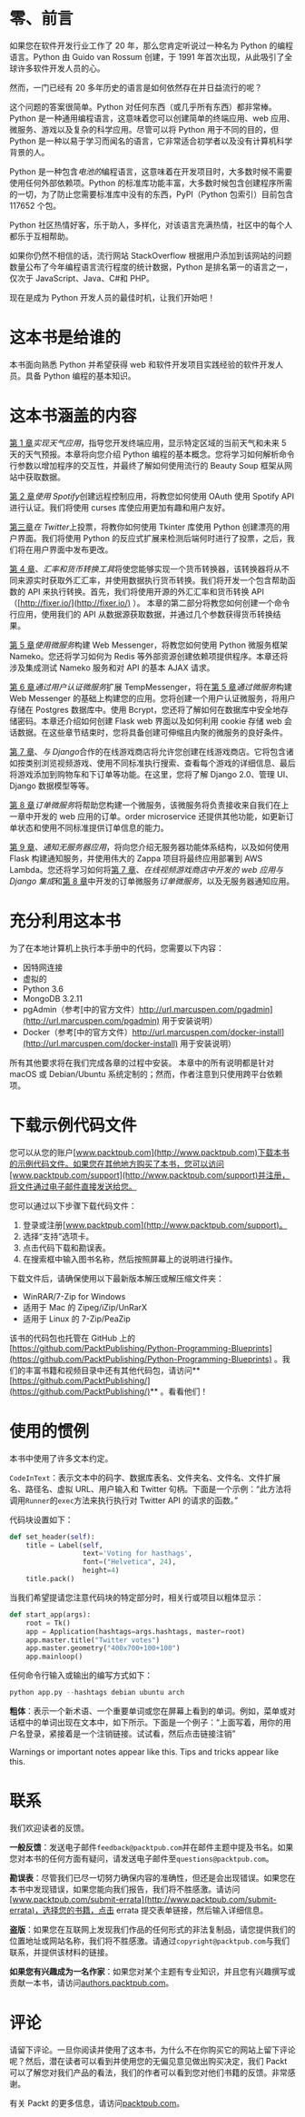 # 零、前言

如果您在软件开发行业工作了 20 年，那么您肯定听说过一种名为 Python 的编程语言。Python 由 Guido van Rossum 创建，于 1991 年首次出现，从此吸引了全球许多软件开发人员的心。

然而，一门已经有 20 多年历史的语言是如何依然存在并日益流行的呢？

这个问题的答案很简单。Python 对任何东西（或几乎所有东西）都非常棒。Python 是一种通用编程语言，这意味着您可以创建简单的终端应用、web 应用、微服务、游戏以及复杂的科学应用。尽管可以将 Python 用于不同的目的，但 Python 是一种以易于学习而闻名的语言，它非常适合初学者以及没有计算机科学背景的人。

Python 是一种包含*电池的*编程语言，这意味着在开发项目时，大多数时候不需要使用任何外部依赖项。Python 的标准库功能丰富，大多数时候包含创建程序所需的一切，为了防止您需要标准库中没有的东西，PyPI（Python 包索引）目前包含 117652 个包。

Python 社区热情好客，乐于助人，多样化，对该语言充满热情，社区中的每个人都乐于互相帮助。

如果你仍然不相信的话，流行网站 StackOverflow 根据用户添加到该网站的问题数量公布了今年编程语言流行程度的统计数据，Python 是排名第一的语言之一，仅次于 JavaScript、Java、C#和 PHP。

现在是成为 Python 开发人员的最佳时机，让我们开始吧！

# 这本书是给谁的

本书面向熟悉 Python 并希望获得 web 和软件开发项目实践经验的软件开发人员。具备 Python 编程的基本知识。

# 这本书涵盖的内容

[第 1 章](1.html)*实现天气应用*，指导您开发终端应用，显示特定区域的当前天气和未来 5 天的天气预报。本章将向您介绍 Python 编程的基本概念。您将学习如何解析命令行参数以增加程序的交互性，并最终了解如何使用流行的 Beauty Soup 框架从网站中获取数据。

[第 2 章](2.html)*使用 Spotify*创建远程控制应用，将教您如何使用 OAuth 使用 Spotify API 进行认证。我们将使用 curses 库使应用更加有趣和用户友好。

[第三章](3.html)*在 Twitter*上投票，将教你如何使用 Tkinter 库使用 Python 创建漂亮的用户界面。我们将使用 Python 的反应式扩展来检测后端何时进行了投票，之后，我们将在用户界面中发布更改。

[第 4 章](4.html)、*汇率和货币转换工具*将使您能够实现一个货币转换器，该转换器将从不同来源实时获取外汇汇率，并使用数据执行货币转换。我们将开发一个包含帮助函数的 API 来执行转换。首先，我们将使用开源的外汇汇率和货币转换 API（[http://fixer.io/](http://fixer.io/) ）。
本章的第二部分将教您如何创建一个命令行应用，使用我们的 API 从数据源获取数据，并通过几个参数获得货币转换结果。

[第 5 章](5.html)*使用微服务*构建 Web Messenger，将教您如何使用 Python 微服务框架 Nameko。您还将学习如何为 Redis 等外部资源创建依赖项提供程序。本章还将涉及集成测试 Nameko 服务和对 API 的基本 AJAX 请求。

[第 6 章](6.html)*通过用户认证微服务*扩展 TempMessenger，将在[第 5 章](5.html)*通过微服务*构建 Web Messenger 的基础上构建您的应用。您将创建一个用户认证微服务，将用户存储在 Postgres 数据库中。使用 Bcrypt，您还将了解如何在数据库中安全地存储密码。本章还介绍如何创建 Flask web 界面以及如何利用 cookie 存储 web 会话数据。在这些章节结束时，您将具备创建可伸缩且内聚的微服务的良好条件。

[第 7 章](7.html)、*与 Django*合作的在线游戏商店将允许您创建在线游戏商店。它将包含诸如按类别浏览视频游戏、使用不同标准执行搜索、查看每个游戏的详细信息、最后将游戏添加到购物车和下订单等功能。在这里，您将了解 Django 2.0、管理 UI、Django 数据模型等等。

[第 8 章](8.html)*订单微服务*将帮助您构建一个微服务，该微服务将负责接收来自我们在上一章中开发的 web 应用的订单。order microservice 还提供其他功能，如更新订单状态和使用不同标准提供订单信息的能力。

[第 9 章](9.html)、*通知无服务器应用*，将向您介绍无服务器功能体系结构，以及如何使用 Flask 构建通知服务，并使用伟大的 Zappa 项目将最终应用部署到 AWS Lambda。您还将学习如何将[第 7 章](7.html)、*在线视频游戏商店中开发的 web 应用与 Django 集成*和[第 8 章](8.html)中开发的订单微服务*订单微服务*，以及无服务器通知应用。

# 充分利用这本书

为了在本地计算机上执行本手册中的代码，您需要以下内容：

*   因特网连接
*   虚拟的
*   Python 3.6
*   MongoDB 3.2.11
*   pgAdmin（参考[中的官方文件）http://url.marcuspen.com/pgadmin](http://url.marcuspen.com/pgadmin) 用于安装说明）
*   Docker（参考[中的官方文件）http://url.marcuspen.com/docker-install](http://url.marcuspen.com/docker-install) 用于安装说明）

所有其他要求将在我们完成各章的过程中安装。
本章中的所有说明都是针对 macOS 或 Debian/Ubuntu 系统定制的；然而，作者注意到只使用跨平台依赖项。

# 下载示例代码文件

您可以从您的账户[www.packtpub.com](http://www.packtpub.com)下载本书的示例代码文件。如果您在其他地方购买了本书，您可以访问[www.packtpub.com/support](http://www.packtpub.com/support)并注册，将文件通过电子邮件直接发送给您。

您可以通过以下步骤下载代码文件：

1.  登录或注册[www.packtpub.com](http://www.packtpub.com/support)。
2.  选择“支持”选项卡。
3.  点击代码下载和勘误表。
4.  在搜索框中输入图书名称，然后按照屏幕上的说明进行操作。

下载文件后，请确保使用以下最新版本解压或解压缩文件夹：

*   WinRAR/7-Zip for Windows
*   适用于 Mac 的 Zipeg/iZip/UnRarX
*   适用于 Linux 的 7-Zip/PeaZip

该书的代码包也托管在 GitHub 上的[https://github.com/PacktPublishing/Python-Programming-Blueprints](https://github.com/PacktPublishing/Python-Programming-Blueprints) 。我们的丰富书籍和视频目录中还有其他代码包，请访问**[https://github.com/PacktPublishing/](https://github.com/PacktPublishing/)** 。看看他们！

# 使用的惯例

本书中使用了许多文本约定。

`CodeInText`：表示文本中的码字、数据库表名、文件夹名、文件名、文件扩展名、路径名、虚拟 URL、用户输入和 Twitter 句柄。下面是一个示例：“此方法将调用`Runner`的`exec`方法来执行执行对 Twitter API 的请求的函数。”

代码块设置如下：

```py
def set_header(self):
    title = Label(self,
                  text='Voting for hasthags',
                  font=("Helvetica", 24),
                  height=4)
    title.pack()
```

当我们希望提请您注意代码块的特定部分时，相关行或项目以粗体显示：

```py
def start_app(args):
    root = Tk()
    app = Application(hashtags=args.hashtags, master=root)
    app.master.title("Twitter votes")
    app.master.geometry("400x700+100+100")
    app.mainloop()
```

任何命令行输入或输出的编写方式如下：

```py
python app.py --hashtags debian ubuntu arch
```

**粗体**：表示一个新术语、一个重要单词或您在屏幕上看到的单词。例如，菜单或对话框中的单词出现在文本中，如下所示。下面是一个例子：“上面写着，用你的用户名登录，紧接着是一个注销链接。试试看，然后点击链接注销”

Warnings or important notes appear like this. Tips and tricks appear like this.

# 联系

我们欢迎读者的反馈。

**一般反馈**：发送电子邮件`feedback@packtpub.com`并在邮件主题中提及书名。如果您对本书的任何方面有疑问，请发送电子邮件至`questions@packtpub.com`。

**勘误表**：尽管我们已尽一切努力确保内容的准确性，但还是会出现错误。如果您在本书中发现错误，如果您能向我们报告，我们将不胜感激。请访问[www.packtpub.com/submit-errata](http://www.packtpub.com/submit-errata)，选择您的书籍，点击 errata 提交表单链接，然后输入详细信息。

**盗版**：如果您在互联网上发现我们作品的任何形式的非法复制品，请您提供我们的位置地址或网站名称，我们将不胜感激。请通过`copyright@packtpub.com`与我们联系，并提供该材料的链接。

**如果您有兴趣成为一名作家**：如果您对某个主题有专业知识，并且您有兴趣撰写或贡献一本书，请访问[authors.packtpub.com](http://authors.packtpub.com/)。

# 评论

请留下评论。一旦你阅读并使用了这本书，为什么不在你购买它的网站上留下评论呢？然后，潜在读者可以看到并使用您的无偏见意见做出购买决定，我们 Packt 可以了解您对我们产品的看法，我们的作者可以看到您对他们书籍的反馈。非常感谢。

有关 Packt 的更多信息，请访问[packtpub.com](https://www.packtpub.com/)。